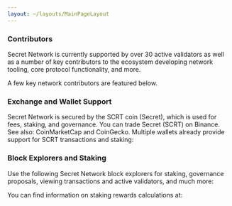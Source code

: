 ```yaml
---
layout: ~/layouts/MainPageLayout
---
```


<template v-slot:title>

## Secret Network Ecosystem

</template>

<slim-column>

### Contributors

Secret Network is currently supported by over 30 active validators as well as a number of key contributors to the ecosystem developing network tooling, core protocol functionality, and more. 

A few key network contributors are featured below.

<grid columns="4" class="contributors-grid">

<grid-item tag="" tagTwo="" name="Secret Foundation" to="https://learn.scrt.network/foundation.html" src="grid-item/contributors/image1.png">

</grid-item>

<grid-item tag="validator" tagTwo="developer" name="Secret Nodes" to="https://secretnodes.org/#/" src="grid-item/contributors/image2.png">

</grid-item>

<grid-item tag="developer" tagTwo="" name="Enigma"  to="https://www.enigma.co/" src="grid-item/contributors/image3.png" >

</grid-item>

<grid-item tag="validator" tagTwo="developer" name="Chain of Secrets" to="https://chainofsecrets.org/" src="grid-item/contributors/image4.png">

</grid-item>

<grid-item tag="wallet" tagTwo="validator" name="Mathwallet" to="http://mathwallet.org/" src="grid-item/contributors/image5.png">

</grid-item>

<grid-item tag="fund" tagTwo="validator" name="Outlier" to="https://outlierventures.io" src="grid-item/contributors/image6.png">

</grid-item>

<grid-item tag="validator" tagTwo="" name="Dokia Capital" to="https://dokia.capital/" src="grid-item/contributors/image7.png">

</grid-item>

<grid-item tag="validator" tagTwo="" name="Citadel.one" to="https://citadel.one" src="grid-item/contributors/image8.png">

</grid-item>

<grid-item tag="fund" tagTwo="" name="Fenbushi" to="https://fenbushi.vc" src="grid-item/contributors/image9.png">

</grid-item>

<grid-item tag="fund" tagTwo="" name="Hashed" to="https://hashed.com" src="grid-item/contributors/image10.png">

</grid-item>

<grid-item tag="validator" tagTwo="" name="B-Harvest" to="https://bharvest.io" src="grid-item/contributors/image11.png">

</grid-item>

<grid-item tag="validator" tagTwo="" name="Chorus One" to="https://chorus.one" src="grid-item/contributors/image12.png">

</grid-item>

</grid>

</slim-column>

<slim-column class="see-more">

<next-button tag="See more" to="/contributors">

</next-button>

</slim-column>

<announcement>

<template v-slot:content-left>

#### Announcement

### Secret Network<br>Ecosystem Update:<br>November 2020

As we approach the December launch of our first Secret Bridge, bringing programmable privacy to Ethereum and ERC-20s, here's a look back at an eventful November for Secret Network!

<next-button class="turquoise" tag="Read more" to="/blog/secret-network-ecosystem-update-november-2020">

</next-button>

</template>

<template v-slot:content-right>

![](../../src/assets/announcement.png)

</template>

</announcement>

<slim-column>

### Exchange and Wallet Support

Secret Network is secured by the SCRT coin (Secret), which is used for fees, staking, and governance. You can trade Secret (SCRT) on Binance. See also: CoinMarketCap and CoinGecko. Multiple wallets already provide support for SCRT transactions and staking:

</slim-column>

<card-holder columns="3">

<card>

<template v-slot:header>

#### Ledger Nano S and Ledger Nano X

</template>

<template v-slot:footer>

[See documentation](https://build.scrt.network/ledger-nano-s.html)

</template>

</card>

<card>

<template v-slot:header>

#### Keplr<br>&nbsp;

</template>

<template v-slot:footer>

[Visit website](https://wallet.keplr.app)

</template>

</card>

<card>

<template v-slot:header>

#### Cosmostation<br>Wallet

</template>

<template v-slot:footer>

[Visit website](https://wallet.cosmostation.io/)

</template>

</card>

</card-holder>

<card-holder columns="2">

<card>

<template v-slot:header>

#### Citadel.One

</template>

<template v-slot:footer>

[Visit website](https://citadel.one/)

</template>

</card>

<card>

<template v-slot:header>

#### Math<br>Wallet

</template>

<template v-slot:footer>

[Visit website](https://mathwallet.org/web/secret)

</template>

</card>

</card-holder>

<slim-column>

### Block Explorers and Staking

Use the following Secret Network block explorers for staking, governance proposals, viewing transactions and active validators, and much more:

</slim-column>

<card-holder columns="2">

<card>

<template v-slot:header>

#### Puzzle by<br>Secretnodes.org

</template>

<template v-slot:footer>

[Visit website](https://puzzle.report)

</template>

</card>

<card>

<template v-slot:header>

#### Cashmaney Secret<br>Network Explorer

</template>

<template v-slot:footer>

[Visit website](https://explorer.cashmaney.com/)

</template>

</card>

</card-holder>

<slim-column>

You can find information on staking rewards calculations at:

</slim-column>

<card-holder columns="2">

<card>

<template v-slot:header>

#### Stake or Die!

</template>

<template v-slot:footer>

[Visit website](https://stakeordie.com/rewards-calculator)

</template>

</card>

<card>

<template v-slot:header>

#### Staking Rewards

</template>

<template v-slot:footer>

[Visit website](https://www.stakingrewards.com/earn/secret-network)

</template>

</card>

</card-holder>

<style lang="scss">
.contributors-grid {
    @include respond-to("medium and down") {
        grid-template-columns: repeat(3, 1fr) !important;
    }
}
.grid-item {
    @include theme(dark dark-colored) {
        border: 2px solid var(--theme-fg);
    }
    @include theme(light light-colored) {
        border: 2px solid var(--theme-fg);
    }
}
.see-more {
    width: auto;
    text-align: center;
    .next-button {
      display: inline-block;
      margin: 0 auto;
    }
    @include respond-to("medium and down") {
        width: 100%;
        .next-button {
            margin: unset;
            display: unset;
        }
    }
}
</style>
